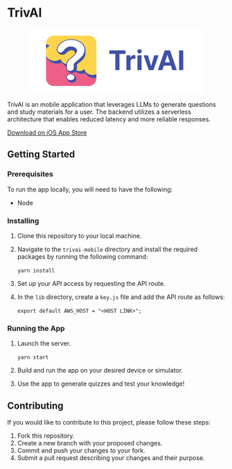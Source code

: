 # TrivAI

<center><img src="https://github.com/mbulling/TrivAI-mobile/blob/main/Slides/banner-trivai.png?raw=true" style="max-width: 500px; max-height: 150px; width: auto; height: auto;"></img></center>

TrivAI is an mobile application that leverages LLMs to generate questions and study materials for a user. The backend utilizes a serverless architecture that enables reduced latency and more reliable responses.

<a href="https://apps.apple.com/us/app/trivai/id6447194187">Download on iOS App Store</a>

## Getting Started

### Prerequisites

To run the app locally, you will need to have the following:

- Node

### Installing

1. Clone this repository to your local machine.
2. Navigate to the `trivai-mobile` directory and install the required packages by running the following command:

      ```yarn install```


3. Set up your API access by requesting the API route.
4. In the `lib` directory, create a `key.js` file and add the API route as follows:

    ```export default AWS_HOST = "<HOST LINK>";```


### Running the App

1. Launch the server.

    ```yarn start```

2. Build and run the app on your desired device or simulator.
3. Use the app to generate quizzes and test your knowledge!

## Contributing

If you would like to contribute to this project, please follow these steps:

1. Fork this repository.
2. Create a new branch with your proposed changes.
3. Commit and push your changes to your fork.
4. Submit a pull request describing your changes and their purpose.










